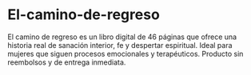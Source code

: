# El-camino-de-regreso
El camino de regreso es un libro digital de 46 páginas que ofrece una historia real de sanación interior, fe y despertar espiritual. Ideal para mujeres que siguen procesos emocionales y terapéuticos. Producto sin reembolsos y de entrega inmediata. 
